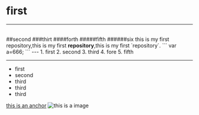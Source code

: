 # first
---
<br/>
##second
###thirt
####forth
#####fifth
######six
this is my first repository,this is my first <strong>repository</strong>,this is my first `repository`.
```
var a=666;
```
---
1. first
2. second
3. third 
4. fore
5. fifth

---
- first
- second
- third
- third
- third

[this is an anchor](https://www.baidu.com/)
![this is a image](https://www.baidu.com/img/baidu_jgylogo3.gif)
